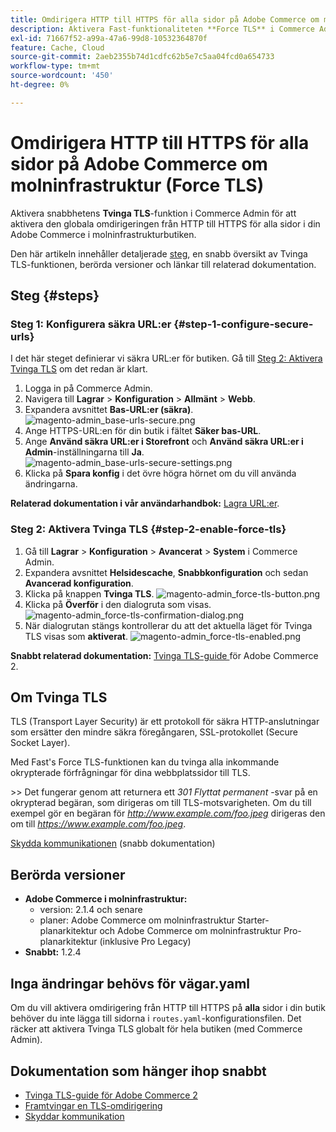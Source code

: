 ```yaml
---
title: Omdirigera HTTP till HTTPS för alla sidor på Adobe Commerce om molninfrastruktur (Force TLS)
description: Aktivera Fast-funktionaliteten **Force TLS** i Commerce Admin för att aktivera den globala omdirigeringen av HTTP till HTTPS för alla sidor i Adobe Commerce i molninfrastrukturbutiken.
exl-id: 71667f52-a99a-47a6-99d8-10532364870f
feature: Cache, Cloud
source-git-commit: 2aeb2355b74d1cdfc62b5e7c5aa04fcd0a654733
workflow-type: tm+mt
source-wordcount: '450'
ht-degree: 0%

---
```


# Omdirigera HTTP till HTTPS för alla sidor på Adobe Commerce om molninfrastruktur (Force TLS)

Aktivera snabbhetens **Tvinga TLS**-funktion i Commerce Admin för att aktivera den globala omdirigeringen från HTTP till HTTPS för alla sidor i din Adobe Commerce i molninfrastrukturbutiken.

Den här artikeln innehåller detaljerade [steg](#steps), en snabb översikt av Tvinga TLS-funktionen, berörda versioner och länkar till relaterad dokumentation.

## Steg {#steps}

### Steg 1: Konfigurera säkra URL:er {#step-1-configure-secure-urls}

I det här steget definierar vi säkra URL:er för butiken. Gå till [Steg 2: Aktivera Tvinga TLS](#step-2-enable-force-tls) om det redan är klart.

1. Logga in på Commerce Admin.
1. Navigera till **Lagrar** > **Konfiguration** > **Allmänt** > **Webb**.
1. Expandera avsnittet **Bas-URL:er (säkra)**.    ![magento-admin_base-urls-secure.png](assets/magento-admin_base-urls-secure.png)
1. Ange HTTPS-URL:en för din butik i fältet **Säker bas-URL**.
1. Ange **Använd säkra URL:er i Storefront** och **Använd säkra URL:er i Admin**-inställningarna till **Ja**.    ![magento-admin_base-urls-secure-settings.png](assets/magento-admin_base-urls-secure-settings.png)
1. Klicka på **Spara konfig** i det övre högra hörnet om du vill använda ändringarna.

**Relaterad dokumentation i vår användarhandbok:**   [Lagra URL:er](https://experienceleague.adobe.com/sv/docs/commerce-admin/stores-sales/site-store/store-urls).

### Steg 2: Aktivera Tvinga TLS {#step-2-enable-force-tls}

1. Gå till **Lagrar** > **Konfiguration** > **Avancerat** > **System** i Commerce Admin.
1. Expandera avsnittet **Helsidescache**, **Snabbkonfiguration** och sedan **Avancerad konfiguration**.
1. Klicka på knappen **Tvinga TLS**.    ![magento-admin_force-tls-button.png](assets/magento-admin_force-tls-button.png)
1. Klicka på **Överför** i den dialogruta som visas.    ![magento-admin_force-tls-confirmation-dialog.png](assets/magento-admin_force-tls-confirmation-dialog.png)
1. När dialogrutan stängs kontrollerar du att det aktuella läget för Tvinga TLS visas som **aktiverat**.    ![magento-admin_force-tls-enabled.png](assets/magento-admin_force-tls-enabled.png)

**Snabbt relaterad dokumentation:**   [ Tvinga TLS-guide ](https://github.com/fastly/fastly-magento2/blob/master/Documentation/Guides/FORCE-TLS.md) för Adobe Commerce 2.

## Om Tvinga TLS

TLS (Transport Layer Security) är ett protokoll för säkra HTTP-anslutningar som ersätter den mindre säkra föregångaren, SSL-protokollet (Secure Socket Layer).

Med Fast&#39;s Force TLS-funktionen kan du tvinga alla inkommande okrypterade förfrågningar för dina webbplatssidor till TLS.

&#x200B;>>
Det fungerar genom att returnera ett *301 Flyttat permanent* -svar på en okrypterad begäran, som dirigeras om till TLS-motsvarigheten. Om du till exempel gör en begäran för *http://www.example.com/foo.jpeg* dirigeras den om till *https://www.example.com/foo.jpeg*.

[Skydda kommunikationen](https://docs.fastly.com/guides/securing-communications/) (snabb dokumentation)

## Berörda versioner

* **Adobe Commerce i molninfrastruktur:**
   * version: 2.1.4 och senare
   * planer: Adobe Commerce om molninfrastruktur Starter-planarkitektur och Adobe Commerce om molninfrastruktur Pro-planarkitektur (inklusive Pro Legacy)
* **Snabbt:** 1.2.4

## Inga ändringar behövs för vägar.yaml

Om du vill aktivera omdirigering från HTTP till HTTPS på **alla** sidor i din butik behöver du inte lägga till sidorna i `routes.yaml`-konfigurationsfilen. Det räcker att aktivera Tvinga TLS globalt för hela butiken (med Commerce Admin).

## Dokumentation som hänger ihop snabbt

* [Tvinga TLS-guide för Adobe Commerce 2](https://github.com/fastly/fastly-magento2/blob/master/Documentation/Guides/FORCE-TLS.md)
* [Framtvingar en TLS-omdirigering](https://docs.fastly.com/guides/securing-communications/forcing-a-tls-redirect)
* [Skyddar kommunikation](https://docs.fastly.com/guides/securing-communications/)
